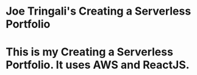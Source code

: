 # Joe Tringali's Creating a Serverless Portfolio

# This is my Creating a Serverless Portfolio. It uses AWS and ReactJS.
